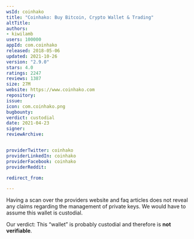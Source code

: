 ```yaml
---
wsId: coinhako
title: "Coinhako: Buy Bitcoin, Crypto Wallet & Trading"
altTitle: 
authors:
- kiwilamb
users: 100000
appId: com.coinhako
released: 2018-05-06
updated: 2021-10-26
version: "2.9.0"
stars: 4.0
ratings: 2247
reviews: 1387
size: 27M
website: https://www.coinhako.com
repository: 
issue: 
icon: com.coinhako.png
bugbounty: 
verdict: custodial
date: 2021-04-23
signer: 
reviewArchive:


providerTwitter: coinhako
providerLinkedIn: coinhako
providerFacebook: coinhako
providerReddit: 

redirect_from:

---
```



Having a scan over the providers website and faq articles does not reveal any
claims regarding the management of private keys.
We would have to assume this wallet is custodial.

Our verdict: This “wallet” is probably custodial and therefore is **not verifiable**.
